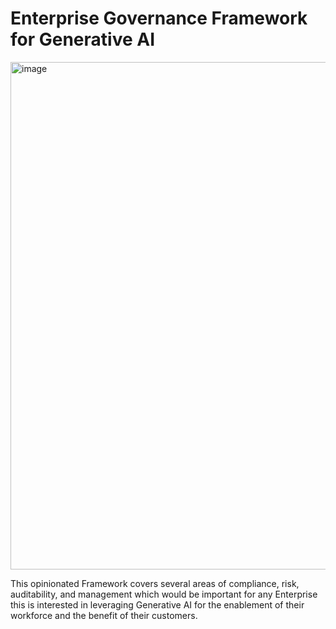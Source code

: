 # Enterprise Governance Framework for Generative AI
<img width="812" alt="image" src="https://user-images.githubusercontent.com/121593006/236930142-97eb9410-6d36-4634-90ca-ca1009a775bb.png">

This opinionated Framework covers several areas of compliance, risk, auditability, and management which would be important for any Enterprise this is interested in leveraging Generative AI for the enablement of their workforce and the benefit of their customers.

